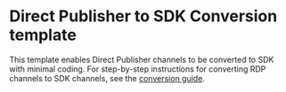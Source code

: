 # Direct Publisher to SDK Conversion template
 
This template enables Direct Publisher channels to be converted to SDK with minimal coding. For step-by-step instructions for converting RDP channels to SDK channels, see the [conversion guide](https://developer.roku.com/docs/direct-publisher/rdp-sdk-coversion-guide.md).
